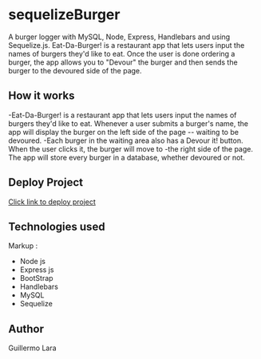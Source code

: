 # sequelizeBurger
A burger logger with MySQL, Node, Express, Handlebars and using Sequelize.js. Eat-Da-Burger! is a restaurant app that lets users input the names of burgers they'd like to eat. Once the user is done ordering a burger, the app allows you to "Devour" the burger and then sends the burger to the devoured side of the page.

## How it works ##

-Eat-Da-Burger! is a restaurant app that lets users input the names of burgers they'd like to eat.
Whenever a user submits a burger's name, the app will display the burger on the left side of the page -- waiting to be devoured.
-Each burger in the waiting area also has a Devour it! button. When the user clicks it, the burger will move to -the right side of the page.
The app will store every burger in a database, whether devoured or not.

## Deploy Project
[Click link to deploy project](https://fast-woodland-65175.herokuapp.com/)

## Technologies used ##

Markup : 
* Node js
* Express js
* BootStrap
* Handlebars
* MySQL
* Sequelize

## Author ## 
Guillermo Lara